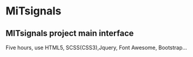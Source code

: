# MiTsignals
## MITsignals project main interface
 Five hours, use HTML5, SCSS(CSS3),Jquery, Font Awesome, Bootstrap...


